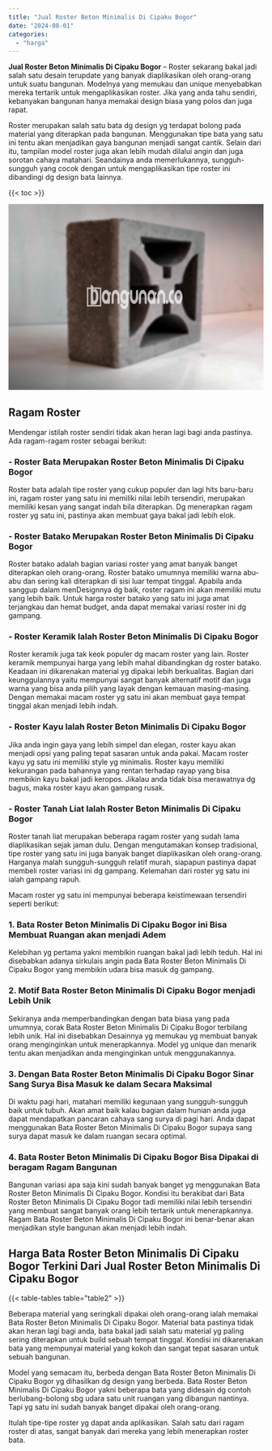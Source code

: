 ```yaml
---
title: "Jual Roster Beton Minimalis Di Cipaku Bogor"
date: "2024-08-01"
categories: 
  - "harga"
---
```


**Jual Roster Beton Minimalis Di Cipaku Bogor** – Roster sekarang bakal jadi salah satu desain terupdate yang banyak diaplikasikan oleh orang-orang untuk suatu bangunan. Modelnya yang memukau dan unique menyebabkan mereka tertarik untuk mengaplikasikan roster. Jika yang anda tahu sendiri, kebanyakan bangunan hanya memakai design biasa yang polos dan juga rapat.

Roster merupakan salah satu bata dg design yg terdapat bolong pada material yang diterapkan pada bangunan. Menggunakan tipe bata yang satu ini tentu akan menjadikan gaya bangunan menjadi sangat cantik. Selain dari itu, tampilan model roster juga akan lebih mudah dilalui angin dan juga sorotan cahaya matahari. Seandainya anda memerlukannya, sungguh-sungguh yang cocok dengan untuk mengaplikasikan tipe roster ini dibandingi dg design bata lainnya.

{{< toc >}}

![Jual Roster Beton Minimalis Di Cipaku Bogor](/images/bata-roster-minimalis-25.png)

## Ragam Roster

Mendengar istilah roster sendiri tidak akan heran lagi bagi anda pastinya. Ada ragam-ragam roster sebagai berikut:

### \- Roster Bata Merupakan Roster Beton Minimalis Di Cipaku Bogor

Roster bata adalah tipe roster yang cukup populer dan lagi hits baru-baru ini, ragam roster yang satu ini memiliki nilai lebih tersendiri, merupakan memiliki kesan yang sangat indah bila diterapkan. Dg menerapkan ragam roster yg satu ini, pastinya akan membuat gaya bakal jadi lebih elok.

### \- Roster Batako Merupakan Roster Beton Minimalis Di Cipaku Bogor

Roster batako adalah bagian variasi roster yang amat banyak banget diterapkan oleh orang-orang. Roster batako umumnya memiliki warna abu-abu dan sering kali diterapkan di sisi luar tempat tinggal. Apabila anda sanggup dalam menDesignnya dg baik, roster ragam ini akan memiliki mutu yang lebih baik. Untuk harga roster batako yang satu ini juga amat terjangkau dan hemat budget, anda dapat memakai variasi roster ini dg gampang.

### \- Roster Keramik Ialah Roster Beton Minimalis Di Cipaku Bogor

Roster keramik juga tak keok populer dg macam roster yang lain. Roster keramik mempunyai harga yang lebih mahal dibandingkan dg roster batako. Keadaan ini dikarenakan material yg dipakai lebih berkualitas. Bagian dari keunggulannya yaitu mempunyai sangat banyak alternatif motif dan juga warna yang bisa anda pilih yang layak dengan kemauan masing-masing. Dengan memakai macam roster yg satu ini akan membuat gaya tempat tinggal akan menjadi lebih indah.

### \- Roster Kayu Ialah Roster Beton Minimalis Di Cipaku Bogor

Jika anda ingin gaya yang lebih simpel dan elegan, roster kayu akan menjadi opsi yang paling tepat sasaran untuk anda pakai. Macam roster kayu yg satu ini memiliki style yg minimalis. Roster kayu memiliki kekurangan pada bahannya yang rentan terhadap rayap yang bisa membikin kayu bakal jadi keropos. Jikalau anda tidak bisa merawatnya dg bagus, maka roster kayu akan gampang rusak.

### \- Roster Tanah Liat Ialah Roster Beton Minimalis Di Cipaku Bogor

Roster tanah liat merupakan beberapa ragam roster yang sudah lama diaplikasikan sejak jaman dulu. Dengan mengutamakan konsep tradisional, tipe roster yang satu ini juga banyak banget diaplikasikan oleh orang-orang. Harganya malah sungguh-sungguh relatif murah, siapapun pastinya dapat membeli roster variasi ini dg gampang. Kelemahan dari roster yg satu ini ialah gampang rapuh.

Macam roster yg satu ini mempunyai beberapa keistimewaan tersendiri seperti berikut:

### 1\. Bata Roster Beton Minimalis Di Cipaku Bogor ini Bisa Membuat Ruangan akan menjadi Adem

Kelebihan yg pertama yakni membikin ruangan bakal jadi lebih teduh. Hal ini disebabkan adanya sirkulais angin pada Bata Roster Beton Minimalis Di Cipaku Bogor yang membikin udara bisa masuk dg gampang.

### 2\. Motif Bata Roster Beton Minimalis Di Cipaku Bogor menjadi Lebih Unik

Sekiranya anda memperbandingkan dengan bata biasa yang pada umumnya, corak Bata Roster Beton Minimalis Di Cipaku Bogor terbilang lebih unik. Hal ini disebabkan Desainnya yg memukau yg membuat banyak orang menginginkan untuk menerapkannya. Model yg unique dan menarik tentu akan menjadikan anda menginginkan untuk menggunakannya.

### 3\. Dengan Bata Roster Beton Minimalis Di Cipaku Bogor Sinar Sang Surya Bisa Masuk ke dalam Secara Maksimal

Di waktu pagi hari, matahari memiliki kegunaan yang sungguh-sungguh baik untuk tubuh. Akan amat baik kalau bagian dalam hunian anda juga dapat mendapatkan pancaran cahaya sang surya di pagi hari. Anda dapat menggunakan Bata Roster Beton Minimalis Di Cipaku Bogor supaya sang surya dapat masuk ke dalam ruangan secara optimal.

### 4\. Bata Roster Beton Minimalis Di Cipaku Bogor Bisa Dipakai di beragam Ragam Bangunan

Bangunan variasi apa saja kini sudah banyak banget yg menggunakan Bata Roster Beton Minimalis Di Cipaku Bogor. Kondisi itu berakibat dari Bata Roster Beton Minimalis Di Cipaku Bogor tadi memiliki nilai lebih tersendiri yang membuat sangat banyak orang lebih tertarik untuk menerapkannya. Ragam Bata Roster Beton Minimalis Di Cipaku Bogor ini benar-benar akan menjadikan style bangunan akan menjadi lebih indah.

## Harga Bata Roster Beton Minimalis Di Cipaku Bogor Terkini Dari Jual Roster Beton Minimalis Di Cipaku Bogor

{{< table-tables table="table2" >}}

Beberapa material yang seringkali dipakai oleh orang-orang ialah memakai Bata Roster Beton Minimalis Di Cipaku Bogor. Material bata pastinya tidak akan heran lagi bagi anda, bata bakal jadi salah satu material yg paling sering diterapkan untuk build sebuah tempat tinggal. Kondisi ini dikarenakan bata yang mempunyai material yang kokoh dan sangat tepat sasaran untuk sebuah bangunan.

Model yang semacam itu, berbeda dengan Bata Roster Beton Minimalis Di Cipaku Bogor yg dihasilkan dg design yang berbeda. Bata Roster Beton Minimalis Di Cipaku Bogor yakni beberapa bata yang didesain dg contoh berlubang-bolong sbg udara satu unit ruangan yang dibangun nantinya. Tapi yg satu ini sudah banyak banget dipakai oleh orang-orang.

Itulah tipe-tipe roster yg dapat anda aplikasikan. Salah satu dari ragam roster di atas, sangat banyak dari mereka yang lebih menerapkan roster bata.
